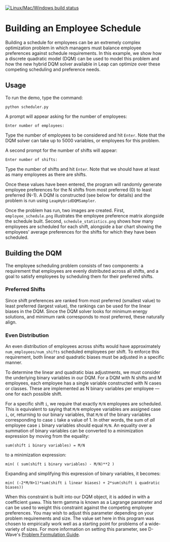 [![Linux/Mac/Windows build status](
  https://circleci.com/gh/dwave-examples/employee-scheduling.svg?style=svg)](
  https://circleci.com/gh/dwave-examples/employee-scheduling)

# Building an Employee Schedule

Building a schedule for employees can be an extremely complex optimization
problem in which managers must balance employee preferences against schedule
requirements. In this example, we show how a discrete quadratic model (DQM) can
be used to model this problem and how the new hybrid DQM solver available in
Leap can optimize over these competing scheduling and preference needs.

## Usage

To run the demo, type the command:

```python scheduler.py```

A prompt will appear asking for the number of employees:

```Enter number of employees:```

Type the number of employees to be considered and hit `Enter`. Note that the
DQM solver can take up to 5000 variables, or employees for this problem.

A second prompt for the number of shifts will appear:

```Enter number of shifts:```

Type the number of shifts and hit `Enter`. Note that we should have at least as
many employees as there are shifts.

Once these values have been entered, the program will randomly generate employee
preferences for the N shifts from most preferred (0) to least preferred (N-1). A
DQM is constructed (see below for details) and the problem is run using
`LeapHybridDQMSampler`.

Once the problem has run, two images are created. First, `employee_schedule.png`
illustrates the employee preference matrix alongside the schedule built.
Second, `schedule_statistics.png` shows how many employees are scheduled for
each shift, alongside a bar chart showing the employees' average preferences
for the shifts for which they have been scheduled.

## Building the DQM

The employee scheduling problem consists of two components: a requirement that
employees are evenly distributed across all shifts, and a goal to satisfy
employees by scheduling them for their preferred shifts.

### Preferred Shifts

Since shift preferences are ranked from most preferred (smallest value) to
least preferred (largest value), the rankings can be used for the linear biases
in the DQM.  Since the DQM solver looks for minimum energy solutions, and
minimum rank corresponds to most preferred, these naturally align.

### Even Distribution

An even distribution of employees across shifts would have approximately
`num_employees/num_shifts` scheduled employees per shift. To enforce this
requirement, both linear and quadratic biases must be adjusted in a specific
manner.

To determine the linear and quadratic bias adjustments, we must consider the
underlying binary variables in our DQM. For a DQM with N shifts and M employees,
each employee has a single variable constructed with N cases or classes. These
are implemented as N binary variables per employee &mdash; one for each possible
shift.

For a specific shift `i`, we require that exactly `M/N` employees are scheduled.
This is equivalent to saying that `M/N` employee variables are assigned case
`i`, or, returning to our binary variables, that `M/N` of the binary variables
corresponding to case `i` take a value of 1. In other words, the sum of *all*
employee case `i` binary variables should equal `M/N`. An equality over a
summation of binary variables can be converted to a minimization expression by
moving from the equality:

```sum(shift i binary variables) = M/N```

to a minimization expression:

```min( ( sum(shift i binary variables) - M/N)**2 )```

Expanding and simplifying this expression of binary variables, it becomes:

```min( (-2*M/N+1)*sum(shift i linear biases) + 2*sum(shift i quadratic biases))```

When this constraint is built into our DQM object, it is added in with a
coefficient `gamma`.  This term gamma is known as a Lagrange parameter and can
be used to weight this constraint against the competing employee preferences.
You may wish to adjust this parameter depending on your problem requirements and
size. The value set here in this program was chosen to empirically work well as
a starting point for problems of a wide-variety of sizes. For more information
on setting this parameter, see D-Wave's [Problem Formulation Guide](https://www.dwavesys.com/practical-quantum-computing-developers).
